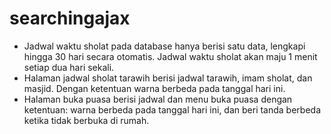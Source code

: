 # searchingajax
- Jadwal waktu sholat pada database hanya berisi satu data, lengkapi hingga 30 hari secara otomatis. Jadwal waktu sholat akan maju 1 menit setiap dua hari sekali.
- Halaman jadwal sholat tarawih berisi jadwal tarawih, imam sholat, dan masjid. Dengan ketentuan warna berbeda pada tanggal hari ini.
- Halaman buka puasa berisi jadwal dan menu buka puasa dengan ketentuan: warna berbeda pada tanggal hari ini, dan beri tanda berbeda ketika tidak berbuka di rumah.
